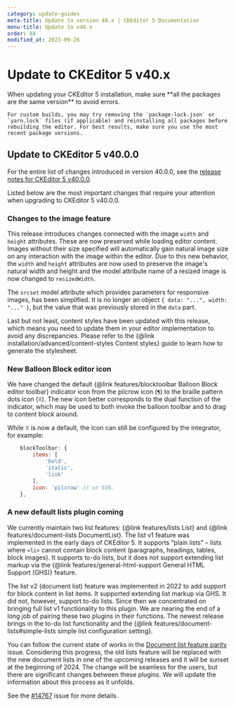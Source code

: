 ```yaml
---
category: update-guides
meta-title: Update to version 40.x | CKEditor 5 Documentation
menu-title: Update to v40.x
order: 84
modified_at: 2023-09-26
---
```


# Update to CKEditor&nbsp;5 v40.x

<info-box>
	When updating your CKEditor&nbsp;5 installation, make sure **all the packages are the same version** to avoid errors.

	For custom builds, you may try removing the `package-lock.json` or `yarn.lock` files (if applicable) and reinstalling all packages before rebuilding the editor. For best results, make sure you use the most recent package versions.
</info-box>

## Update to CKEditor&nbsp;5 v40.0.0

For the entire list of changes introduced in version 40.0.0, see the [release notes for CKEditor&nbsp;5 v40.0.0](https://github.com/ckeditor/ckeditor5/releases/tag/v40.0.0).

Listed below are the most important changes that require your attention when upgrading to CKEditor&nbsp;5 v40.0.0.

### Changes to the image feature

This release introduces changes connected with the image `width` and `height` attributes. These are now preserved while loading editor content. Images without their size specified will automatically gain natural image size on any interaction with the image within the editor. Due to this new behavior, the `width` and `height` attributes are now used to preserve the image's natural width and height and the model attribute name of a resized image is now changed to `resizedWidth`.

The `srcset` model attribute which provides parameters for responsive images, has been simplified. It is no longer an object `{ data: "...", width: "..." }`, but the value that was previously stored in the `data` part.

Last but not least, content styles have been updated with this release, which means you need to update them in your editor implementation to avoid any discrepancies. Please refer to the {@link installation/advanced/content-styles Content styles} guide to learn how to generate the stylesheet.

### New Balloon Block editor icon

We have changed the default {@link features/blocktoolbar Balloon Block editor toolbar} indicator icon from the pilcrow icon (`¶`) to the braille pattern dots icon (`⠿`). The new icon better corresponds to the dual function of the indicator, which may be used to both invoke the balloon toolbar and to drag to content block around.

While `⠿` is now a default, the icon can still be configured by the integrator, for example:

```js
	blockToolbar: {
		items: [
			'bold',
			'italic',
			'link'
		],
		icon: 'pilcrow' // or SVG.
	},
```

### A new default lists plugin coming

We currently maintain two list features: {@link features/lists List} and {@link features/document-lists DocumentList}. The list v1 feature was implemented in the early days of CKEditor 5. It supports “plain lists” &ndash; lists where `<li>` cannot contain block content (paragraphs, headings, tables, block images). It supports to-do lists, but it does not support extending list markup via the {@link features/general-html-support General HTML Support (GHS)} feature.

The list v2 (document list) feature was implemented in 2022 to add support for block content in list items. It supported extending list markup via GHS. It did not, however, support to-do lists. Since then we concentrated on bringing full list v1 functionality to this plugin. We are nearing the end of a long job of pairing these two plugins in their functions. The newest release brings in the to-do list functionality and the {@link features/document-lists#simple-lists simple list configuration setting}.

You can follow the current state of works in the [Document list feature parity](https://github.com/ckeditor/ckeditor5/issues/14632) issue. Considering this progress, the old lists feature will be replaced with the new document lists in one of the upcoming releases and it will be sunset at the beginning of 2024. The change will be seamless for the users, but there are significant changes between these plugins. We will update the information about this process as it unfolds.

See the [#14767](https://github.com/ckeditor/ckeditor5/issues/14767) issue for more details.
